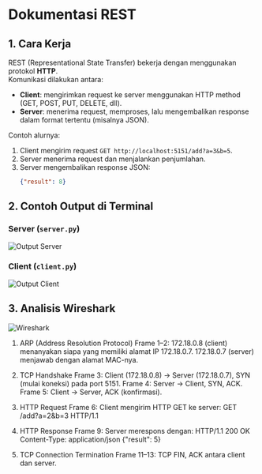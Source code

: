 # Dokumentasi REST

## 1. Cara Kerja
REST (Representational State Transfer) bekerja dengan menggunakan protokol **HTTP**.  
Komunikasi dilakukan antara:
- **Client**: mengirimkan request ke server menggunakan HTTP method (GET, POST, PUT, DELETE, dll).
- **Server**: menerima request, memproses, lalu mengembalikan response dalam format tertentu (misalnya JSON).

Contoh alurnya:
1. Client mengirim request `GET http://localhost:5151/add?a=3&b=5`.
2. Server menerima request dan menjalankan penjumlahan.
3. Server mengembalikan response JSON:  
   ```json
   {"result": 8}

## 2. Contoh Output di Terminal

### Server (`server.py`)
![Output Server](dokumentasi/rest/server.png)  

### Client (`client.py`)
![Output Client](dokumentasi/rest/client.png)


## 3. Analisis Wireshark

![Wireshark](dokumentasi/rest/wireshark.png)

1. ARP (Address Resolution Protocol)
Frame 1–2:
172.18.0.8 (client) menanyakan siapa yang memiliki alamat IP 172.18.0.7.
172.18.0.7 (server) menjawab dengan alamat MAC-nya.

2. TCP Handshake
Frame 3: Client (172.18.0.8) → Server (172.18.0.7), SYN (mulai koneksi) pada port 5151.
Frame 4: Server → Client, SYN, ACK.
Frame 5: Client → Server, ACK (konfirmasi).

3. HTTP Request
Frame 6: Client mengirim HTTP GET ke server: GET /add?a=2&b=3 HTTP/1.1

4. HTTP Response
Frame 9: Server merespons dengan:
HTTP/1.1 200 OK
Content-Type: application/json
{"result": 5}

5. TCP Connection Termination
Frame 11–13: TCP FIN, ACK antara client dan server.